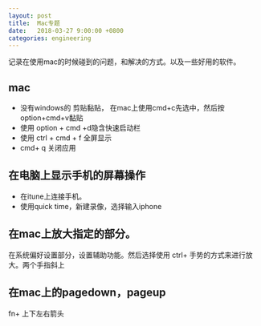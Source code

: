 ```yaml
---
layout: post
title:  Mac专题
date:   2018-03-27 9:00:00 +0800
categories: engineering
---
```

记录在使用mac的时候碰到的问题，和解决的方式。以及一些好用的软件。
## mac
- 没有windows的 剪贴黏贴， 在mac上使用cmd+c先选中，然后按 option+cmd+v黏贴
- 使用 option + cmd +d隐含快速启动栏
- 使用 ctrl + cmd + f 全屏显示
- cmd+ q 关闭应用

## 在电脑上显示手机的屏幕操作
- 在itune上连接手机。
- 使用quick time，新建录像，选择输入iphone

## 在mac上放大指定的部分。
在系统偏好设置部分，设置辅助功能。然后选择使用
ctrl+ 手势的方式来进行放大。两个手指斜上

## 在mac上的pagedown，pageup
fn+ 上下左右箭头
